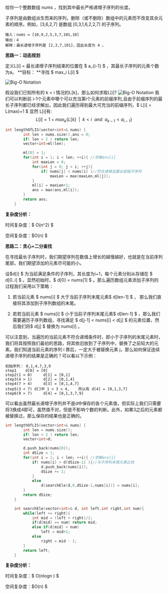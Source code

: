 给你一个整数数组 nums ，找到其中最长严格递增子序列的长度。

子序列是由数组派生而来的序列，删除（或不删除）数组中的元素而不改变其余元素的顺序。例如，[3,6,2,7] 是数组 [0,3,1,6,2,2,7] 的子序列。

```
输入：nums = [10,9,2,5,3,7,101,18]
输出：4
解释：最长递增子序列是 [2,3,7,101]，因此长度为 4 。
```



<b>思路一：动态规划</b>

定义L[i] = 最长递增子序列结束的位置在 $ a_{i-1} $ ，其最长子序列的元素个数为a。
**目标： **寻找 $ max_i L[i] $

![Big-O Notation](https://ice-bai-1258776328.cos.ap-guangzhou.myqcloud.com/%E7%AE%97%E6%B3%95%E5%88%86%E6%9E%90/%E5%8A%A8%E6%80%81%E8%A7%84%E5%88%92/%E6%9C%80%E9%95%BF%E9%80%92%E5%A2%9E%E5%AD%90%E5%BA%8F%E5%88%97.png)

假设我们已知所有的 k < i 情况的L[k]，那么如何求取L[i]?
![Big-O Notation](https://ice-bai-1258776328.cos.ap-guangzhou.myqcloud.com/%E7%AE%97%E6%B3%95%E5%88%86%E6%9E%90/%E5%8A%A8%E6%80%81%E8%A7%84%E5%88%92/%E6%9C%80%E9%95%BF%E5%AD%90%E5%BA%8F%E5%88%971.png)
我们可以判断前 i-1个元素中哪个可以充当第i个元素的前缀序列,且由于前缀序列的最长子序列都已经求解出，因此我们遍历得到最大可充当的前缀序列，$ L[i] = L(max)+1 $ 显然 L[i]有:
$$
L[i] = 1 + max_k \{L[k] \ \  | \ \ k < i \ \ and\ \  a_{k-1} < a_{i-1}\}
$$



```c++
int lengthOfLIS(vector<int>& nums) {
        int len = nums.size(),ans = 0;
        if( len < 2 ) return len;  
        vector<int>ml(len);

        ml[0] = 1;
        for(int i = 1; i < len; ++i){ //求解ans[i]
            int maxLen = 0;
            for(int j = 0; j < i; ++j){ 
                if( nums[j] < nums[i] )//符合递增且最长前缀子序列
                    maxLen = max(maxLen,ml[j]); 
            }
            ml[i] = maxLen+1;
            ans = max(ans,ml[i]);
        }
        return ans;
    }
```

<b>复杂度分析：</b>

时间复杂度：$ O(n^2) $

空间复杂度：$O(n) $ 



<b>思路二：贪心+二分查找</b>

在寻找最长子序列时，我们期望序列在数值上增长的越慢越好，也就是在当前序列尾部，我们期望添加的元素尽可能的小。

设$d[i] $ 为当前满足条件的子序列，其长度为i+1，每个元素分别从存储在 $ d[0..i] $ 。显然初始时，$ d[0] = nums[1] $ 。那么遍历数组元素添加子序列的过程我们采用以下策略：

1. 若当前元素 $ nums[i] $ 大于当前子序列末尾元素$ d[len-1] $ ， 那么我们直接将其添加到子序列数组的末尾。

2. 若若当前元素 $ nums[i] $ 小于当前子序列末尾元素$ d[len-1] $ ，那么我们需要遍历子序列数组，寻找满足 $ d[j-1] < nums[i] < d[j] $ 的元素位置，然后我们将$ d[j] $ 替换为  $nums[i]$ 。

可以注意到，当遍历的当前元素不符合递增条件时，即小于子序列的末尾元素时，我们将其按照我们最初的思路，将其依旧放到了子序列中，替换了之前较大的元素。我们知道当前元素的序列 i 靠后，一定大于被替换元素 j，那么如何保证连续递增子序列的结果是正确的？可以看以下示例：

```
初始序列： 0,1,4,7,3,9
step1    d[0] = [0]
step2(1 > 0)	 d[1] = [0,1]
step3(4 > 1)	 d[2] = [0,1,4]
step4(7 > 4)	 d[3] = [0,1,4,7]
step5(3 < 7) d[]中 1 < 3 < 4,	所以有 d[4] = [0,1,3,7]
step6(9 > 7)	 d[4] = [0,1,3,7,9]
```

 可以看出虽然最长递增子序列并不是d中保存的各个元素值，但实际上我们只需要将3换成4即可，虽然值不对，但是不影响个数的判断。此外，如果3之后的元素都被替换过，那么保存的结果也是正确的。

```c++
int lengthOfLIS(vector<int>& nums) {
        int len = nums.size();
        if( len < 2 ) return len;  
        vector<int>d;

        d.push_back(nums[0]);
        int dSize = 1;
        for(int i = 1; i < len; ++i){ //求解ans[i]
            if( nums[i] > d[dSize-1] ){//与子序列末尾元素比较
                d.push_back(nums[i]);
                dSize += 1;
            }
            else
                d[searchEle(d,0,dSize-1,nums[i])] = nums[i];
        }
        return dSize;
    }

    int searchEle(vector<int>& d, int left,int right,int num){
        while(left <= right){
            int mid = (left + right)/2;
            if(d[mid] == num) return mid;
            else if(d[mid] < num)
                left = mid+1;
            else
                right = mid - 1; 
        }
        return left;
    }
```

 

<b>复杂度分析：</b>

时间复杂度：$ O(nlogn ) $ 

空间复杂度：$O(n) $ 

